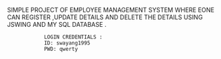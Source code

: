 SIMPLE PROJECT OF EMPLOYEE MANAGEMENT SYSTEM WHERE EONE CAN REGISTER ,UPDATE DETAILS AND DELETE THE DETAILS USING JSWING AND MY SQL DATABASE .
            
              
                LOGIN CREDENTIALS :
                ID: swayang1995
                PWD: qwerty
